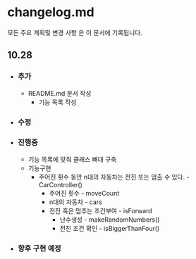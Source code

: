 # changelog.md

모든 주요 계획및 변경 사항 은 이 문서에 기록됩니다.

## **10.28**

- ### 추가
    - README.md 문서 작성
        - 기능 목록 작성

- ### 수정

- ### 진행중
    - 기능 목록에 맞춰 클래스 뼈대 구축
    - 기능구현
        - 주어진 횟수 동안 n대의 자동차는 전진 또는 멈출 수 있다. - CarController()
            - 주어진 횟수 - moveCount
            - n대의 자동차 - cars
            - 전진 혹은 멈추는 조건부여 - isForward
              - 난수생성 - makeRandomNumbers()
              - 전진 조건 확인 - isBiggerThanFour() 

- ### 향후 구현 예정 